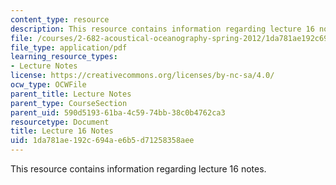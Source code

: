 ```yaml
---
content_type: resource
description: This resource contains information regarding lecture 16 notes.
file: /courses/2-682-acoustical-oceanography-spring-2012/1da781ae192c694ae6b5d71258358aee_MIT2_682S12_lec16.pdf
file_type: application/pdf
learning_resource_types:
- Lecture Notes
license: https://creativecommons.org/licenses/by-nc-sa/4.0/
ocw_type: OCWFile
parent_title: Lecture Notes
parent_type: CourseSection
parent_uid: 590d5193-61ba-4c59-74bb-38c0b4762ca3
resourcetype: Document
title: Lecture 16 Notes
uid: 1da781ae-192c-694a-e6b5-d71258358aee
---
```

This resource contains information regarding lecture 16 notes.
